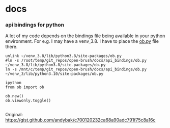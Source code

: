 # docs


### api bindings for python

A lot of my code depends on the bindings file being available in your python environment.
For e.g. I may have a venv_3.8. I have to place the [ob.py](https://github.com/dwillington/open-brush/blob/main/docs/api_bindings/ob.py) file there.

```
unlink ~/venv_3.8/lib/python3.8/site-packages/ob.py
#ln -s /root/temp/git_repos/open-brush/docs/api_bindings/ob.py ~/venv_3.8/lib/python3.8/site-packages/ob.py
ln -s /mnt/c/temp/git_repos/open-brush/docs/api_bindings/ob.py ~/venv_3/lib/python3.10/site-packages/ob.py

ipython
from ob import ob

ob.new()
ob.viewonly.toggle()


```

Original: https://gist.github.com/andybak/c700120232ca68a90adc791f75c8a16c
